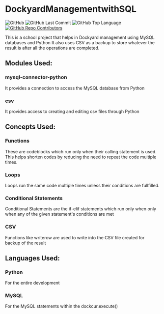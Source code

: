 # DockyardManagementwithSQL
![GitHub](https://img.shields.io/github/license/PriyanjanMitra/DockyardManagementwithSQL?logo=Github)
![GitHub Last Commit](https://img.shields.io/github/last-commit/PriyanjanMitra/DockyardManagementwithSQL)
![GitHub Top Language](https://img.shields.io/github/languages/top/PriyanjanMitra/DockyardManagementwithSQL)
[![GitHub Repo Contributors](https://img.shields.io/github/contributors-anon/PriyanjanMitra/DockyardManagementwithSQL?style=flat&logo=github&logoColor=whitesmoke&label=Contributors)](https://github.com/EbookFoundation/free-programming-books/graphs/contributors) 

This is a school project that helps in Dockyard management using MySQL databases and Python
It also uses CSV as a backup to store whatever the result is after all the operations are completed.

## Modules Used:

### mysql-connector-python
It provides a connection to access the MySQL database from Python

### csv
It provides access to creating and editing csv files through Python

## Concepts Used:

### Functions
These are codeblocks which run only when their calling statement is used. This helps shorten codes by reducing the need to repeat the code multiple times.

### Loops
Loops run the same code multiple times unless their conditions are fullfilled.

### Conditional Statements
Conditional Statements are the if-elif statements which run only when only when any of the given statement's conditions are met

### CSV
Functions like writerow are used to write into the CSV file created for backup of the result

## Languages Used:

### Python
For the entire development

### MySQL
For the MySQL statements within the dockcur.execute()
